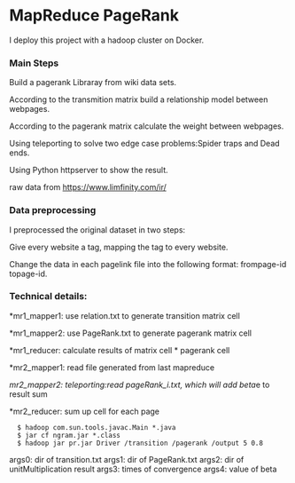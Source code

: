 # MapReduce PageRank

I deploy this project with a hadoop cluster on Docker.

### Main Steps

  Build a pagerank Libraray from wiki data sets.

  According to the transmition matrix build a relationship model between webpages.

  According to the pagerank matrix calculate the weight between webpages.

  Using teleporting to solve two edge case problems:Spider traps and Dead ends.

  Using Python httpserver to show the result.

raw data from https://www.limfinity.com/ir/

### Data preprocessing

I preprocessed the original dataset in two steps:

Give every website a tag, mapping the tag to every website.

Change the data in each pagelink file into the following format: frompage-id topage-id.

### Technical details:

  *mr1_mapper1: use relation.txt to generate transition matrix cell

  *mr1_mapper2: use PageRank.txt to generate pagerank matrix cell

  *mr1_reducer: calculate results of matrix cell * pagerank cell

  *mr2_mapper1: read file generated from last mapreduce

  *mr2_mapper2: teleporting:read pageRank_i.txt, which will add beta*e to result sum

  *mr2_reducer: sum up cell for each page

```
  $ hadoop com.sun.tools.javac.Main *.java
  $ jar cf ngram.jar *.class
  $ hadoop jar pr.jar Driver /transition /pagerank /output 5 0.8
```
  args0: dir of transition.txt
  args1: dir of PageRank.txt
  args2: dir of unitMultiplication result
  args3: times of convergence
  args4: value of beta
